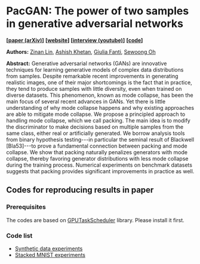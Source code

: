 # PacGAN: The power of two samples in generative adversarial networks

**[[paper (arXiv)](https://arxiv.org/abs/1712.04086)]**
**[[website](http://swoh.web.engr.illinois.edu/pacgan.html)]**
**[[interview (youtube)](https://www.youtube.com/watch?v=MqdhDdD4-Z0)]**
**[[code](https://github.com/fjxmlzn/PacGAN)]**


**Authors:** [Zinan Lin](http://www.andrew.cmu.edu/user/zinanl/), [Ashish Khetan](http://web.engr.illinois.edu/~khetan2/), [Giulia Fanti](https://www.andrew.cmu.edu/user/gfanti/), [Sewoong Oh](http://web.engr.illinois.edu/~swoh/)

**Abstract:** Generative adversarial networks (GANs) are innovative techniques for learning generative models of complex data distributions from samples. Despite remarkable recent improvements in generating realistic images, one of their major shortcomings is the fact that in practice, they tend to produce samples with little diversity, even when trained on diverse datasets. This phenomenon, known as mode collapse, has been the main focus of several recent advances in GANs. Yet there is little understanding of why mode collapse happens and why existing approaches are able to mitigate mode collapse. We propose a principled approach to handling mode collapse, which we call packing. The main idea is to modify the discriminator to make decisions based on multiple samples from the same class, either real or artificially generated. We borrow analysis tools from binary hypothesis testing---in particular the seminal result of Blackwell [Bla53]---to prove a fundamental connection between packing and mode collapse. We show that packing naturally penalizes generators with mode collapse, thereby favoring generator distributions with less mode collapse during the training process. Numerical experiments on benchmark datasets suggests that packing provides significant improvements in practice as well.

## Codes for reproducing results in paper

### Prerequisites
The codes are based on [GPUTaskScheduler](https://github.com/fjxmlzn/GPUTaskScheduler) library. Please install it first.

### Code list
* [Synthetic data experiments](https://github.com/fjxmlzn/PacGAN/tree/master/synthetic_data_experiments)
* [Stacked MNIST experiments](https://github.com/fjxmlzn/PacGAN/tree/master/stacked_MNIST_experiments) 
